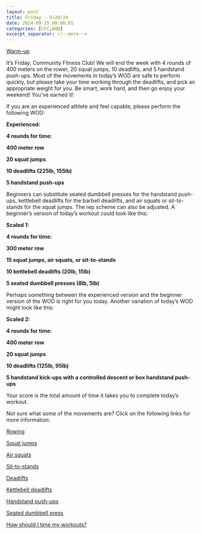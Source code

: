 ```yaml
---
layout: post
title: Friday - 9/20/24
date: 2024-09-15 00:00:01
categories: [CFC,WOD]
excerpt_separator: <!--more-->
---
```

[Warm-up](https://communityfitnessclub.wixsite.com/website/post/basic-full-body-warm-up)

It’s Friday, Community Fitness Club! We will end the week with 4 rounds of 400 meters on the rower, 20 squat jumps, 10 deadlifts, and 5 handstand push-ups. Most of the movements in today’s WOD are safe to perform quickly, but please take your time working through the deadlifts, and pick an appropriate weight for you. Be smart, work hard, and then go enjoy your weekend! You’ve earned it! 

If you are an experienced athlete and feel capable, please perform the following WOD:

**Experienced:**

**4 rounds for time:**

**400 meter row**

**20 squat jumps**

**10 deadlifts (225lb, 155lb)**

**5 handstand push-ups**
<!--more-->

Beginners can substitute seated dumbbell presses for the handstand push-ups, kettlebell deadlifts for the barbell deadlifts, and air squats or sit-to-stands for the squat jumps. The rep scheme can also be adjusted. A beginner’s version of today’s workout could look like this:

**Scaled 1:**

**4 rounds for time:**

**300 meter row**

**15 squat jumps, air squats, or sit-to-stands**

**10 kettlebell deadlifts (20lb, 15lb)**

**5 seated dumbbell presses (8lb, 5lb)**

Perhaps something between the experienced version and the beginner version of the WOD is right for you today. Another variation of today’s WOD might look like this:

**Scaled 2:**

**4 rounds for time:**

**400 meter row**

**20 squat jumps**

**10 deadlifts (125lb, 95lb)**

**5 handstand kick-ups with a controlled descent or box handstand push-ups**

Your score is the total amount of time it takes you to complete today’s workout. 

Not sure what some of the movements are? Click on the following links for more information:

[Rowing](https://communityfitnessclub.wixsite.com/website/post/rowing)

[Squat jumps](https://www.youtube.com/watch?v=Gw3dJG1tVDo) 

[Air squats](https://communityfitnessclub.wixsite.com/website/post/air-squat)

[Sit-to-stands](https://www.youtube.com/watch?v=vNq9vtEXksc)

[Deadlifts](https://communityfitnessclub.wixsite.com/website/post/deadlifts) 

[Kettlebell deadlifts](https://communityfitnessclub.wixsite.com/website/post/kettlebell-deadlifts)

[Handstand push-ups](https://communityfitnessclub.wixsite.com/website/post/handstand-push-ups) 

[Seated dumbbell press](https://communityfitnessclub.wixsite.com/website/post/seated-dumbbell-press) 

[How should I time my workouts?](https://communityfitnessclub.wixsite.com/website/post/how-should-i-time-my-workouts)
